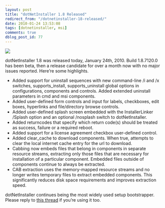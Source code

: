 ```yaml
---
layout: post
title: "dotNetInstaller 1.8 Released"
redirect_from: "/dotnetinstaller-18-released/"
date: 2010-01-24 13:53:08
tags: [dotnetinstaller, msi]
comments: true
dblog_post_id: 77
---
```

[![](https://github.com/dblock/dotnetinstaller/raw/master/Documentation/Images/Logo.gif)](https://github.com/dblock/dotnetinstaller)

dotNetInstaller 1.8 was released today, January 24th, 2010. Build 1.8.7120.0 has been beta, then a release candidate for over a month now with no major issues reported. Here’re some highlights.

- Added support for uninstall sequences with new command-line /i and /x switches, supports_install, supports_uninstall global options in configurations, components and controls. Added extended uninstall parameters in cmd and msi components.
- Added user-defined form controls and input for labels, checkboxes, edit boxes, hyperlinks and file/directory browse controls.
- Added user-defined splash screen embedded with the InstallerLinker /Splash option and an optional /nosplash switch to dotNetInstaller.
- Added returncodes that specify which return code(s) should be treated as success, failure or a required reboot.
- Added support for a license agreement checkbox user-defined control.
- Added clear_cache to download components. When true, attempts to clear the local internet cache entry for the url to download.
- Cabbing now embeds files that belong in components in separate resource streams, extracting only those files that are necessary for installation of a particular component. Embedded files outside of components continue to always be extracted.
- CAB extraction uses the memory-mapped resource streams and no longer writes temporary files to extract embedded components. This significantly reduces disk space requirements and improves extraction speed.

dotNetInstaller continues being the most widely used setup bootstrapper. Please reply to [this thread](http://dotnetinstaller.codeplex.com/discussions/48275) if you’re using it too.

